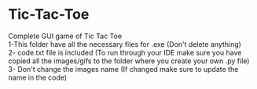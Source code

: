 # Tic-Tac-Toe
Complete GUI game of Tic Tac Toe<br />
1-This folder have all the necessary files for .exe (Don't delete anything)<br />
2- code.txt file is included (To run through your IDE make sure you have copied all the images/gifs to the folder where you create your own .py file)<br />
3- Don't change the images name (If changed make sure to update the name in the code)
